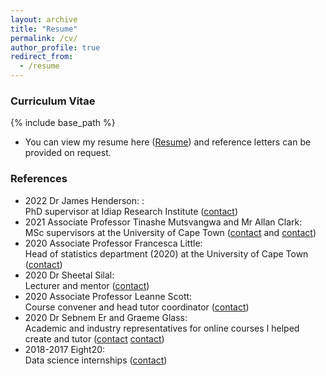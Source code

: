 ```yaml
---
layout: archive
title: "Resume"
permalink: /cv/
author_profile: true
redirect_from:
  - /resume
---
```


### Curriculum Vitae
{% include base_path %}

<!-- Update CV -->
 * You can view my resume here ([Resume](https://FJFehr.github.io/files/Fabio_Fehr_CV_2021.pdf)) and reference letters can be provided on request.

### References 
 * 2022 Dr James Henderson: : <br /> PhD supervisor at Idiap Research Institute ([contact](https://www.idiap.ch/~jhenderson/))
 * 2021 Associate Professor Tinashe Mutsvangwa and Mr Allan Clark: <br /> MSc supervisors at the University of Cape Town ([contact](http://www.bme.uct.ac.za/bme/staff) and [contact](http://www.stats.uct.ac.za/stats/people/academic/clark))
 * 2020 Associate Professor Francesca Little: <br /> Head of statistics department (2020) at the University of Cape Town ([contact](http://www.stats.uct.ac.za/stats/people/academic/little))
 * 2020 Dr Sheetal Silal: <br /> Lecturer and mentor ([contact](http://www.stats.uct.ac.za/stats/people/academic/silal))
 * 2020 Associate Professor Leanne Scott: <br /> Course convener and head tutor coordinator ([contact](http://www.stats.uct.ac.za/stats/people/academic/scott))
 * 2020 Dr Sebnem Er and Graeme Glass: <br /> Academic and industry representatives for online courses I helped create and tutor ([contact](http://www.stats.uct.ac.za/stats/people/academic/er) [contact](https://www.linkedin.com/in/graeme-glass-a8184722/?originalSubdomain=za))
 * 2018-2017 Eight20: <br /> Data science internships ([contact](https://www.eighty20.co.za/))
